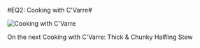 #EQ2: Cooking with C'Varre#

![Cooking with C'Varre](http://westkarana.com/wp-content/uploads/2009/05/cookingwithcvarre.jpg "Cooking with C'Varre")

On the next Cooking with C'Varre: Thick & Chunky Halfling Stew

